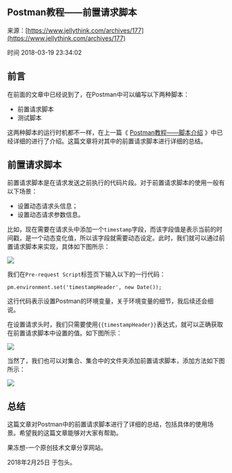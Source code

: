 ## Postman教程——前置请求脚本

来源：[https://www.jellythink.com/archives/177](https://www.jellythink.com/archives/177)

时间 2018-03-19 23:34:02

 
## 前言
 
在前面的文章中已经说到了，在Postman中可以编写以下两种脚本：
 

* 前置请求脚本 
* 测试脚本 
 

这两种脚本的运行时机都不一样，在上一篇《 [Postman教程——脚本介绍][3] 》中已经详细的进行了介绍。这篇文章将对其中的前置请求脚本进行详细的总结。
 
## 前置请求脚本
 
前置请求脚本是在请求发送之前执行的代码片段。对于前置请求脚本的使用一般有以下场景：
 

* 设置动态请求头信息； 
* 设置动态请求参数信息。 
 

比如，现在需要在请求头中添加一个`timestamp`字段，而该字段值是表示当前的时间戳，是一个动态变化值，所以该字段就需要动态设定。此时，我们就可以通过前置请求脚本来实现，具体如下图所示：
 
![][0]
 
我们在`Pre-request Script`标签页下输入以下的一行代码：
 
```LANG
pm.environment.set('timestampHeader', new Date());
```
 
这行代码表示设置Postman的环境变量，关于环境变量的细节，我后续还会细说。
 
在设置请求头时，我们只需要使用`{{timestampHeader}}`表达式，就可以正确获取在前置请求脚本中设置的值。如下图所示：
 
![][1]
 
当然了，我们也可以对集合、集合中的文件夹添加前置请求脚本，添加方法如下图所示：
 
![][2]
 
## 总结
 
这篇文章对Postman中的前置请求脚本进行了详细的总结，包括具体的使用场景。希望我的这篇文章能够对大家有帮助。
 
果冻想-一个原创技术文章分享网站。
 
2018年2月25日 于包头。
 


[3]: https://www.jellythink.com/archives/175
[0]: ./img/3uUFfmi.png 
[1]: ./img/miUVzm7.png 
[2]: ./img/3QzMFf6.png 